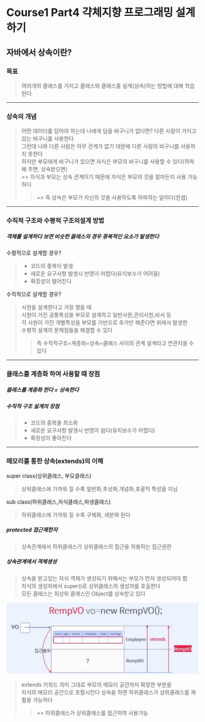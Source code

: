 # Course1 Part4 갹체지향 프로그래밍 설계하기   

## 자바에서 상속이란?

### 목표
> 여러개의 클래스를 가지고 클래스와 클래스를 설계(상속)하는 방법에 대해 학습한다
---
### 상속의 개념
> 어떤 데이터를 담아야 하는데 나에게 담을 바구니가 없다면? 다른 사람이 가지고 있는 바구니를 사용한다    
> 그런데 나와 다른 사람은 아무 관계가 없기 대문에 다른 사람의 바구니를 사용하지 못한다    
> 하지만 부모에게 바구니가 있으면 자식은 부모의 바구니를 사용할 수 있다(허락해 주면, 상속받으면)   
> => 자식과 부모는 상속 관계이기 때문에 자식은 부모의 것을 얼마든지 사용 가능하다
>> => 즉 상속은 부모가 자신의 것을 사용하도록 허락하는 일이다(컨셉)


---

### 수직적 구조와 수평적 구조의설계 방법
##### 객체를 설계하다 보면 비슷한 클래스의 경우 중복적인 요소가 발생한다

수평적으로 설계할 경우?
>- 코드의 중복이 발생
>- 새로운 요구사항 발생시 반영이 어렵다(유지보수가 어려움)
>- 확장성이 떨어진다

수직적으로 설계할 경우?   
> 사원을 설계한다고 가정 했을 때   
> 사원이 가진 공통특성을 부모로 설계하고 일반사원,관리사원,비서 등   
> 각 사원이 가진 개별특성을 부모를 기반으로 추가만 해준다면 위에서 발생한   
> 수평적 설계의 문제점들을 해결할 수 있다
>> 즉 수직적구조=계층화=상속=클래스 사이의 관계 설계라고 연관지을 수 있다

---

### 클래스를 계층화 하여 사용할 때 장점
##### 클래스를 계층화 한다 = 상속한다
##### 수직적 구조 설계의 장점
>- 코드의 중복을 최소화
>- 새로운 요구사항 발생시 반영이 쉽다(유지보수가 어렵다)
>- 확장성이 좋아진다

---

### 메모리를 통한 상속(extends)의 이해
super class(상위클래스, 부모클래스)
> 상위클래스에 가까워 질 수록 일반화,추상화,개념화,포괄적 특성을 지님

sub class(하위클래스,자식클래스,파생클래스)
>하위클래스에 가까워 질 수록 구체화, 세분화 된다

##### protected 접근제한자
> 상속관계에서 하위클래스가 상위클래스의 접근을 허용하는 접근권한

##### 상속관계에서 객체생성
> 상속을 받고있는 자식 객체가 생성되기 위해서는 부모가 먼저 생성되어야 함   
> 자식의 생성자에서 super()로 상위클래스의 생성자를 호출한다   
> 모든 클래스는 최상위 클래스인 Object를 상속받고 있다

<img src="../../../../../image/inheritance1.png"></img>
> extends 키워드 의미 그대로 부모의 메모리 공간까지 확장한 부분을   
> 자식의 메모리 공간으로 포함시킨다
> 상속을 하면 하위클래스가 상위클래스를 재활용 가능하다
>> => 하위클래스가 상위클래스를 접근하여 사용가능